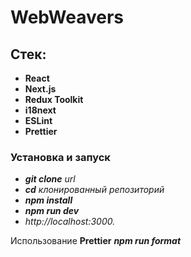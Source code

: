 # WebWeavers


## Стек:

- **React**
- **Next.js**
- **Redux Toolkit**
- **i18next**
- **ESLint**
- **Prettier**


### Установка и запуск
    
- ***git clone*** *url*
- ***cd*** *клонированный репозиторий*
- ***npm install***
- ***npm run dev***
- *http://localhost:3000.*

Использование **Prettier**
***npm run format***